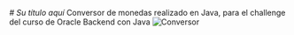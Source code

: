 <em> # Su título aquí </em>
Conversor de monedas realizado en Java, para el challenge del curso de Oracle Backend con Java
![Conversor](https://github.com/SantiMonto/Conversor-de-monedas/assets/87945925/45b7bcbf-3413-475b-b93d-11b8f6f330f8)
